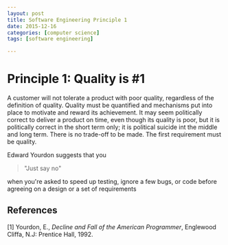```yaml
---
layout: post
title: Software Engineering Principle 1
date: 2015-12-16
categories: [computer science]
tags: [software engineering]

---
```


# Principle 1: Quality is #1


A customer will not tolerate a product with poor quality, regardless of the definition of quality.
Quality must be quantified and mechanisms put into place to motivate and reward its achievement.
It may seem politically correct to deliver a product on time, even though its quality is poor, but it is politically correct in the short term only; it is political suicide int the middle and long term.
There is no trade-off to be made. The first requirement must be quality. 

Edward Yourdon suggests that you 

> "Just say no"

when you're asked to speed up testing, ignore a few bugs, or code before agreeing on a design or a set of requirements

## References

[1] Yourdon, E., *Decline and Fall of the American Programmer*, Englewood Cliffa, N.J: Prentice Hall, 1992.
